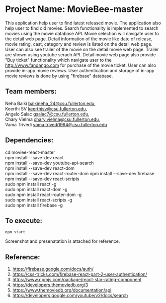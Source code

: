 # Project Name: MovieBee-master

This application help user to find latest released movie. The application also help user to find old movies. Search functionality is implemented to search movies using the movie database API. Movie selection will navigate user to the detail web page. Detail information of the movie like date of release, movie rating, cast, category and review is listed on the detail web page. User can also see trailer of the movie on the detail movie web page. Trailer are shown using youtube serach API. Detail movie web page also provide "Buy ticket" functionality which navigate user to the http://www.fandango.com for purchase of the movie ticket. User can also provide in-app movie reviews. User authentication and storage of in-app movie reviews is done by using "firebase" database.


## Team members:

Neha Balki balkineha_24@csu.fullerton.edu,                                                  
Keerthi SV keerthisv@csu.fullerton.edu,                                                 
Angelo Salac gsalac7@csu.fullerton.edu,                                                        
Chary Vielma chary.vielma@csu.fullerton.edu,                                                             
Vama Trivedi vama.trivedi1994@csu.fullerton.edu                                             

## Dependencies:

cd moviee-react-master                                                            
npm install --save-dev react       
npm install --save-dev youtube-api-search  
npm install --save-dev react-dom                                                                                           
npm install --save-dev react-router-dom 
npm install --save-dev firebase                                                                      
npm install --save-dev react-scripts                                                                                                                                                                                                       
sudo npm install react -g                                                                  
sudo npm install react-dom -g                                                                                                                                  
sudo npm install react-router-dom -g                                                           
sudo npm install react-scripts -g                                                               
sudo npm install firebase -g                                                                   

## To execute:
```
npm start
```
Screenshot and presenatation is attached for reference.                                                                                                          
## Reference: 

1) https://firebase.google.com/docs/auth/                                                                    
2) https://css-tricks.com/firebase-react-part-2-user-authentication/
3) https://www.npmjs.com/package/react-star-rating-component
4) https://developers.themoviedb.org/3
5) https://www.themoviedb.org/documentation/api
6) https://developers.google.com/youtube/v3/docs/search
